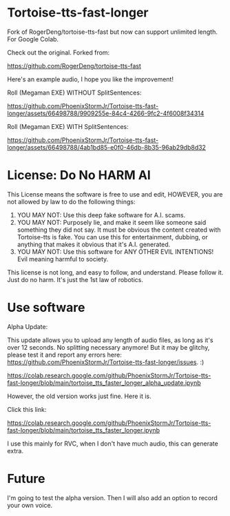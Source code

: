 # Tortoise-tts-fast-longer
Fork of RogerDeng/tortoise-tts-fast but now can support unlimited length. For Google Colab.

Check out the original. Forked from:

https://github.com/RogerDeng/tortoise-tts-fast

Here's an example audio, I hope you like the improvement!

Roll (Megaman EXE) WITHOUT SplitSentences:

https://github.com/PhoenixStormJr/Tortoise-tts-fast-longer/assets/66498788/9909255e-84c4-4266-9fc2-4f6008f34314

Roll (Megaman EXE) WITH SplitSentences:

https://github.com/PhoenixStormJr/Tortoise-tts-fast-longer/assets/66498788/4ab1bd85-e0f0-46db-8b35-96ab29db8d32



# License: Do No HARM AI

This License means the software is free to use and edit, HOWEVER, you are not allowed by law to do the following things:
1. YOU MAY NOT: Use this deep fake software for A.I. scams.
2. YOU MAY NOT: Purposely lie, and make it seem like someone said something they did not say. It must be obvious the content created with Tortoise-tts is fake. You can use this for entertainment, dubbing, or anything that makes it obvious that it's A.I. generated.
3. YOU MAY NOT: Use this software for ANY OTHER EVIL INTENTIONS! Evil meaning harmful to society.

This license is not long, and easy to follow, and understand. Please follow it. Just do no harm. It's just the 1st law of robotics.

# Use software
Alpha Update:

This update allows you to upload any length of audio files, as long as it's over 12 seconds. No splitting necessary anymore! But it may be glitchy, please test it and report any errors here: https://github.com/PhoenixStormJr/Tortoise-tts-fast-longer/issues. :)

https://colab.research.google.com/github/PhoenixStormJr/Tortoise-tts-fast-longer/blob/main/tortoise_tts_faster_longer_alpha_update.ipynb

However, the old version works just fine. Here it is.

Click this link:

https://colab.research.google.com/github/PhoenixStormJr/Tortoise-tts-fast-longer/blob/main/tortoise_tts_faster_longer.ipynb

I use this mainly for RVC, when I don't have much audio, this can generate extra.

# Future
I'm going to test the alpha version. Then I will also add an option to record your own voice.
